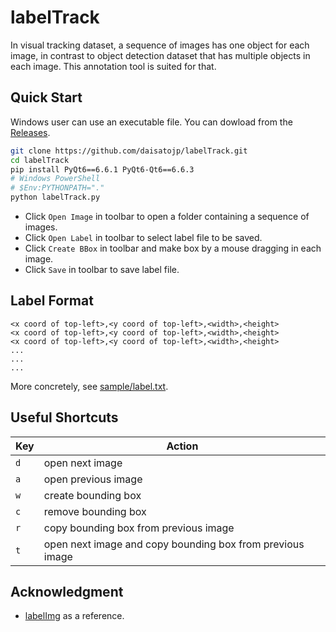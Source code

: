 # labelTrack

In visual tracking dataset, a sequence of images has one object for each image, in contrast to object detection dataset that has multiple objects in each image. This annotation tool is suited for that.

## Quick Start

Windows user can use an executable file. You can dowload from the [Releases](https://github.com/daisatojp/labelTrack/releases/tag/v1.1.0).

```bash
git clone https://github.com/daisatojp/labelTrack.git
cd labelTrack
pip install PyQt6==6.6.1 PyQt6-Qt6==6.6.3
# Windows PowerShell
# $Env:PYTHONPATH="."
python labelTrack.py
```

* Click `Open Image` in toolbar to open a folder containing a sequence of images.
* Click `Open Label` in toolbar to select label file to be saved.
* Click `Create BBox` in toolbar and make box by a mouse dragging in each image.
* Click `Save` in toolbar to save label file.

## Label Format

```text
<x coord of top-left>,<y coord of top-left>,<width>,<height>
<x coord of top-left>,<y coord of top-left>,<width>,<height>
<x coord of top-left>,<y coord of top-left>,<width>,<height>
...
...
...
```

More concretely, see [sample/label.txt](https://github.com/daisatojp/labelTrack/blob/main/sample/label.txt).

## Useful Shortcuts

| Key | Action |
| --- | --------------- |
| `d` | open next image |
| `a` | open previous image |
| `w` | create bounding box |
| `c` | remove bounding box |
| `r` | copy bounding box from previous image |
| `t` | open next image and copy bounding box from previous image |

## Acknowledgment

* [labelImg](https://github.com/tzutalin/labelImg) as a reference.
